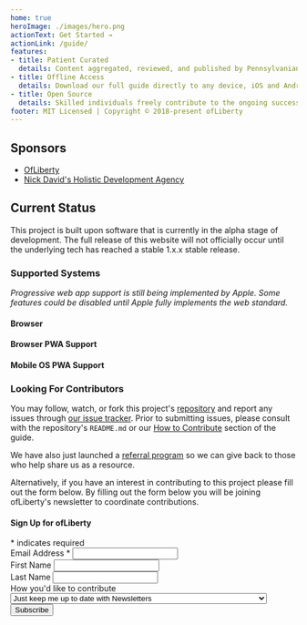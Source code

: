 ```yaml
---
home: true
heroImage: ./images/hero.png
actionText: Get Started →
actionLink: /guide/
features:
- title: Patient Curated 
  details: Content aggregated, reviewed, and published by Pennsylvanian cannabis patients.
- title: Offline Access
  details: Download our full guide directly to any device, iOS and Android. Keep us with you at all times!
- title: Open Source
  details: Skilled individuals freely contribute to the ongoing success of this project. 
footer: MIT Licensed | Copyright © 2018-present ofLiberty
---
```


## Sponsors

- [OfLiberty](https://www.patreon.com/ofLiberty)
- [Nick David's Holistic Development Agency](https://nickdavidsholisticdevelopmentagency.com/)


## Current Status <Badge text="alpha" type="warn"/> <Badge text="v0.4.6"/>

This project is built upon software that is currently in the alpha stage of development. The full release of this website will not officially occur until the underlying tech has reached a stable 1.x.x stable release.

### Supported Systems
*Progressive web app support is still being implemented by Apple. Some features could be disabled until Apple fully implements the web standard.*

#### Browser 
<i class="fa-3x fab fa-chrome"></i>
<i class="fa-3x fab fa-firefox"></i>
<i class="fa-3x fab fa-safari"></i>
<i class="fa-3x fab fa-edge"></i>
<i class="fa-3x fab fa-internet-explorer"></i>
<i class="fa-3x fab fa-opera"></i>

#### Browser PWA Support 
<i class="fa-3x fab fa-chrome"></i>
<i class="fa-3x fab fa-opera"></i>

#### Mobile OS PWA Support
<i class="fa-3x fab fa-android"></i>
<!-- <i class="fa-3x fab fa-apple"></i> -->


### Looking For Contributors

You may follow, watch, or fork this project's [repository](https://github.com/OfLiberty/pacannabis.guide) and report any issues through [our issue tracker](https://github.com/OfLiberty/pacannabis.guide/issues). Prior to submitting issues, please consult with the repository's `README.md` or our [How to Contribute](/guide/#how-to-contribute) section of the guide.

We have also just launched a [referral program](/share/) so we can give back to those who help share us as a resource.

Alternatively, if you have an interest in contributing to this project please fill out the form below. By filling out the form below you will be joining ofLiberty's newsletter to coordinate contributions.


<div id="mc_embed_signup">
<form action="https://ofliberty.us15.list-manage.com/subscribe/post?u=cae1d8de765df8d2be23d5745&amp;id=3d0f51e234" method="post" id="mc-embedded-subscribe-form" name="mc-embedded-subscribe-form" class="validate" target="_blank" novalidate>
    <div id="mc_embed_signup_scroll">
	<h4 class="text-center">Sign Up for ofLiberty</h4>
<div class="text-center indicates-required"><span class="asterisk">*</span> indicates required</div>
<div class="mc-field-group">
	<label for="mce-EMAIL">Email Address  <span class="asterisk">*</span>
</label>
	<input type="email" value="" name="EMAIL" class="required email" id="mce-EMAIL">
</div>
<div class="mc-field-group">
	<label for="mce-FNAME">First Name </label>
	<input type="text" value="" name="FNAME" class="" id="mce-FNAME">
</div>
<div class="mc-field-group">
	<label for="mce-LNAME">Last Name </label>
	<input type="text" value="" name="LNAME" class="" id="mce-LNAME">
</div>
<div class="mc-field-group">
	<label for="mce-CONTRIBUTE">How you'd like to contribute </label>
	<select name="CONTRIBUTE" class="" id="mce-CONTRIBUTE">
	<option value="Just keep me up to date with Newsletters">Just keep me up to date with Newsletters</option>
<option value="Programming, coding, and development">Programming, coding, and development</option>
<option value="Design, graphics, photography">Design, graphics, photography</option>
<option value="Content writing, product analysis, research">Content writing, product analysis, research</option>
<option value="I can toss a couple dollars your way to support cannabis education in PA">I can toss a couple dollars your way to support cannabis education in PA</option>
</select>
</div>
	<div id="mce-responses" class="clear">
		<div class="response" id="mce-error-response" style="display:none"></div>
		<div class="response" id="mce-success-response" style="display:none"></div>
	</div>   
    <div style="position: absolute; left: -5000px;" aria-hidden="true"><input type="text" name="b_cae1d8de765df8d2be23d5745_3d0f51e234" tabindex="-1" value=""></div>
    <div class="clear"><input type="submit" value="Subscribe" name="subscribe" id="mc-embedded-subscribe" class="button"></div>
    </div>
</form>
</div>

<Referral />
<Ads />
